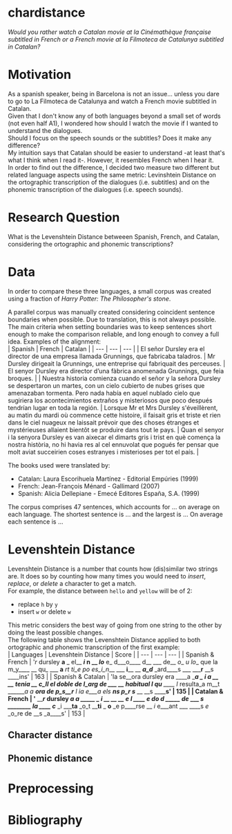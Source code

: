 # chardistance
*Would you rather watch a Catalan movie at *la Cinémathèque française* subtitled in French or a French movie at *la Filmoteca de Catalunya* subtitled in Catalan?*  

# Motivation
As a spanish speaker, being in Barcelona is not an issue... unless you dare to go to La Filmoteca de Catalunya and watch a French movie subtitled in Catalan.  
Given that I don't know any of both languages beyond a small set of words (not even half A1), I wondered how should I watch the movie if I wanted to understand the dialogues.  
Should I focus on the speech sounds or the subtitles? Does it make any difference?  
My intuition says that Catalan should be easier to understand -at least that's what I think when I read it-. However, it resembles French when I hear it.  
In order to find out the difference, I decided two measure two different but related language aspects using the same metric: Levinshtein Distance on the ortographic transcription of the dialogues (i.e. subtitles) and on the phonemic transcription of the dialogues (i.e. speech sounds).  

# Research Question
What is the Levenshtein Distance betweeen Spanish, French, and Catalan, considering the ortographic and phonemic transcriptions?  

# Data
In order to compare these three languages, a small corpus was created using a fraction of *Harry Potter: The Philosopher's stone*.  

A parallel corpus was manually created considering coincident sentence boundaries when possible. Due to translation, this is not always possible. The main criteria when setting boundaries was to keep sentences short enough to make the comparison reliable, and long enough to convey a full idea.
Examples of the alignment:  
| Spanish | French | Catalan |
| --- | --- | --- |
| El señor Dursley era el director de una empresa llamada Grunnings, que fabricaba taladros. | Mr Dursley dirigeait la Grunnings, une entreprise qui fabriquait des perceuses. | El senyor Dursley era director d’una fàbrica anomenada Grunnings, que feia broques. | 
| Nuestra historia comienza cuando el señor y la señora Dursley se despertaron un martes, con un cielo cubierto de nubes grises que amenazaban tormenta. Pero nada había en aquel nublado cielo que sugiriera los acontecimientos extraños y misteriosos que poco después tendrían lugar en toda la región. | Lorsque Mr et Mrs Dursley s'éveillèrent, au matin du mardi où commence cette histoire, il faisait gris et triste et rien dans le ciel nuageux ne laissait prévoir que des choses étranges et mystérieuses allaient bientôt se produire dans tout le pays. | Quan el senyor i la senyora Dursley es van aixecar el dimarts gris i trist en què comença la nostra història, no hi havia res al cel ennuvolat que pogués fer pensar que molt aviat succeirien coses estranyes i misterioses per tot el país. |

The books used were translated by:
  * Catalan: Laura Escorihuela Martínez - Editorial Empúries (1999)  
  * French: Jean-François Ménard - Gallimard (2007)  
  * Spanish: Alicia Dellepiane - Emecé Editores España, S.A. (1999)  

The corpus comprises 47 sentences, which accounts for ... on average on each language. The shortest sentence is ... and the largest is ... On average each sentence is ...

# Levenshtein Distance
Levenshtein Distance is a number that counts how (dis)similar two strings are. It does so by counting how many times you would need to *insert*, *replace*, or *delete* a character to get a match.  
For example, the distance between `hello` and `yellow` will be of 2:  
  * replace `h` by `y`  
  * insert `w` or delete `w`

This metric considers the best way of going from one string to the other by doing the least possible changes.  
The following table shows the Levenshtein Distance applied to both ortographic and phonemic transcription of the first example:  
| Languages | Levenshtein Distance | Score |
| --- | --- | --- |
| Spanish & French | '_r_ dursley __a__ _ el__ ___i_ __n__ __ _lo___ e_ d___o____ d__ ___ de__ _o__ __u_ lo__ que la m_y____ __ qu_ ___ __a__ __rt _ti_e po__ es_i_n___ ___ __i____ __ ___a_d___ _ard____s ___ _____r__ __s ____ins' | 163 |
| Spanish & Catalan | 'la se__ora dursley era ____a ____a _ _i _a __ __ tenia __ c_ll el doble de l_arg de_ ___ __ habitual l_ qu__ ____ l_ resulta_a m__t _______a a __ora de p_s__r__ _l _ia e___a__ els ___ns p_r s____ __ __s ______s' | 135 |
| Catalan & French | '__ _____r_ dursley __a ____a _____ _ _i __ __ __ _e___ _l ____ e_ do___ d_ _____ de_ ___ _s ________ la ____ c___ _i _____ta__ _o_t ____ti__ _ __o__ _e p____rse __ _i_ e___ant ___ ____s _e_ _o_re de __s _a____s' | 153 |

## Character distance

## Phonemic distance

# Preprocessing



# Bibliography
